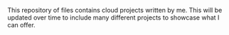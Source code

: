 This repository of files contains cloud projects written by me. This will be updated over time to include many different projects to showcase what I can offer.
